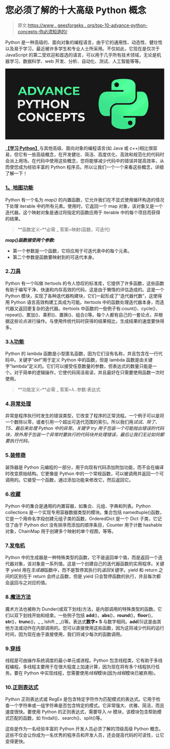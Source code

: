 # 您必须了解的十大高级 Python 概念

> 原文:[https://www . geesforgeks . org/top-10-advance-python-concepts-你必须知道的/](https://www.geeksforgeeks.org/top-10-advance-python-concepts-that-you-must-know/)

Python 是一种高级的、面向对象的编程语言，由于它的通用性、动态性、健壮性以及易于学习，最近被许多学生和专业人士所采用。不仅如此，它现在是仅次于 JavaScript 的第二受欢迎和首选的语言，可以用于几乎所有技术领域，无论是机器学习、数据科学、web 开发、分析、自动化、测试、人工智能等等。

![Top-10-Advance-Python-Concepts-That-You-Must-Know](img/fd97dab51ad0aad808d2a08123fc4fe7.png)

[**【学习 Python】**](https://www.geeksforgeeks.org/best-way-to-start-learning-python-a-complete-roadmap/)与其他高级、面向对象的编程语言(如 Java 或 c++)相比很容易，但它有一些高级概念，在开发健壮、简洁、高度优化、高效和规范化的代码时会派上用场。在代码中使用这些概念，您将能够减少代码中的错误并提高效率，从而使您成为经验丰富的 Python 程序员。所以让我们一个一个来看这些概念，详细了解一下！

### [1。地图功能](https://www.geeksforgeeks.org/python-map-function/)

Python 有一个名为 *map()* 的内置函数，它允许我们在不显式使用循环构造的情况下处理 iterable 中的所有元素。使用时，它返回一个 map 对象，该对象又是一个迭代器。这个映射对象是通过将指定的函数应用于 iterable 中的每个项目而获得的结果。

> **函数定义–**必需 _ 答案=映射(函数，可迭代)

***map()函数接受两个参数:***

*   第一个参数是一个函数，它将应用于可迭代表中的每个元素。
*   第二个参数是函数要映射到的可迭代本身。

### 2.[刀具](https://www.geeksforgeeks.org/python-itertools/)

Python 有一个叫做 itertools 的令人惊叹的标准库，它提供了许多函数，这些函数有助于编写干净、快速和内存高效的代码，这是由于懒惰的评估造成的。这是一个 Python 模块，实现了各种迭代器构建块，它们一起形成了“迭代器代数”，这使得用 Python 语言高效构建工具成为可能。itertools 中的函数处理迭代器本身，而迭代器又返回更复杂的迭代器。itertools 中函数的一些例子有:count()、cycle()、repeat()、累加()、乘积()、置换()、组合()等。每个人都有自己的一套论点，并根据这些论点进行操作。与使用传统代码时获得的结果相比，生成结果的速度要快得多。

### 3.[λ功能](https://www.geeksforgeeks.org/python-lambda-anonymous-functions-filter-map-reduce/)

Python 的 lambda 函数是小型匿名函数，因为它们没有名称，并且包含在一行代码中。关键字“def”用于定义 Python 中的函数，但是 lambda 函数是由关键字“lambda”定义的。它们可以接受任意数量的参数，但表达式的数量只能是一个。对于简单的逻辑操作，它使代码简洁易读，并且最好在只需要使用函数一次时使用。

> **功能定义–**必需 _ 答案=λ..参数:表达式

### 4.[异常处理](https://www.geeksforgeeks.org/python-exception-handling/)

异常是程序执行时发生的错误类型，它改变了程序的正常流程。一个例子可以是将一个数除以零，或者引用一个超出可迭代范围的索引。所以我们用*试试*、*除了*、*T5、*最后*来处理 Python 中的异常。关键字 try 用于包装一个可能抛出错误的代码块，*除外*用于包装一个异常时要执行的代码块并处理错误，*最后*让我们无论如何都要执行代码。*

### 5.[装修商](https://www.geeksforgeeks.org/decorators-in-python/)

装饰器是 Python 元编程的一部分，用于向现有代码添加附加功能，而不会在编译时改变原始结构。它更像是 Python 中的一个常规函数，可以被调用并返回一个可调用的。它接受一个函数，通过添加功能来修改它，然后返回它。

### 6.[收藏](https://www.geeksforgeeks.org/python-collections-module/)

Python 中的集合是通用的内置容器，如集合、元组、字典和列表。Python collections 是一个实现专用容器数据类型的模块。集合包括 namedtuple()函数，它是一个用命名字段创建元组子类的函数，OrderedDict 是一个 Dict 子类，它记住了由于 Python dict 没有排序而添加的顺序条目，Counter 用于计数 hashable 对象，ChainMap 用于创建多个映射的单个视图，等等。

### 7.[发电机](https://www.geeksforgeeks.org/generators-in-python/)

Python 中的生成器是一种特殊类型的函数，它不是返回单个值，而是返回一个迭代器对象，该对象是一系列值。这是一个创建自己的迭代器函数的实用程序。关键字 yield 用在*生成器*函数中，而不是暂停其执行的*返回*关键字。yield 和 return 之间的区别在于 return 会终止函数，但是 yield 只会暂停函数的执行，并且每次都会返回与之对应的值。

### 8.[魔法方法](https://www.geeksforgeeks.org/dunder-magic-methods-python/)

魔术方法也被称为 Dunder(或双下划线)方法，是内部调用的特殊类型的函数。它们以双下划线开始和结束。一些例子包括 __add__()，__abs__()，__round__()，__floor__()，__str__()，__trunc__()，_ _ lshift _ _()等。表达式**数字+ 5** 与数字相同。__add__(5)这是由其他方法或动作在内部调用的。您可以直接使用这些函数，因为这将减少代码的运行时间，因为现在由于直接使用，我们将减少每次的函数调用。

### 9.[穿线](https://www.geeksforgeeks.org/multithreading-python-set-1/)

线程是可由操作系统调度的最小单元或进程。Python 包含线程类，它有助于多线程编程。多线程主要用于在很大程度上加速计算，因为现在将有多个线程执行任务。要在 Python 中实现线程，您需要使用*线程*模块(因为*线程*模块已被弃用)。

### 10.[正则表达式](https://www.geeksforgeeks.org/ruby-regular-expressions/)

Python 正则表达式或 RegEx 是包含特定字符作为匹配模式的表达式。它用于检查一个字符串或一组字符串是否包含特定的模式。它非常强大、优雅、简洁，而且速度很快。要使用 Python 的正则表达式，需要导入 *re* 模块，该模块包含帮助模式匹配的函数，如 findall()、search()、split()等。

这些是作为一名经验丰富的 Python 开发人员必须了解的顶级高级 Python 概念。这些不仅会让你成为一名优秀的程序员和开发人员，还会提高代码的可读性，让它变得更快。